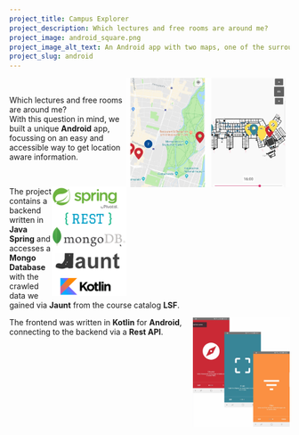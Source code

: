 ```yaml
---
project_title: Campus Explorer
project_description: Which lectures and free rooms are around me?
project_image: android_square.png
project_image_alt_text: An Android app with two maps, one of the surrounding buildings and one of the selected building.
project_slug: android
---
```


<!-- <img style="float: right;" src="whatever.jpg"> -->

<img src="../static/img/android_square.png" alt="project image" style="float:right;height:14em" >

&nbsp;

Which lectures and free rooms are around me?  
With this question in mind, we built a unique **Android** app, focussing on an easy and accessible way to get location aware information.  


&nbsp;

<img src="../static/img/android_stack.png" alt="project image" style="float:right;height:14em" >

The project contains a backend written in **Java Spring** and accesses a **Mongo Database** with the crawled data we gained via **Jaunt** from the course catalog **LSF**.

<img src="../static/img/android_intro.png" alt="project image" style="float:right;height:14em" >

The frontend was written in **Kotlin** for **Android**, connecting to the backend via a **Rest API**.